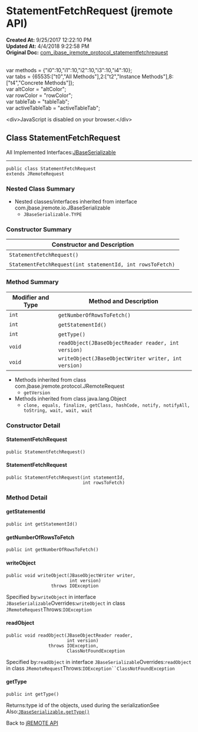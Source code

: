 # StatementFetchRequest (jremote API)

**Created At:** 9/25/2017 12:22:10 PM  
**Updated At:** 4/4/2018 9:22:58 PM  
**Original Doc:** [com_jbase_jremote_protocol_statementfetchrequest](https://docs.jbase.com/39270-protocol/com_jbase_jremote_protocol_statementfetchrequest)  

<!--<br>    try {<br>        if (location.href.indexOf('is-external=true') == -1) {<br>            parent.document.title="StatementFetchRequest (jremote   API)";<br>        }<br>    }<br>    catch(err) {<br>    }<br>//--><br>var methods = {"i0":10,"i1":10,"i2":10,"i3":10,"i4":10};<br>var tabs = {65535:["t0","All Methods"],2:["t2","Instance Methods"],8:["t4","Concrete Methods"]};<br>var altColor = "altColor";<br>var rowColor = "rowColor";<br>var tableTab = "tableTab";<br>var activeTableTab = "activeTableTab";&lt;div&gt;JavaScript is disabled on your browser.&lt;/div&gt;


## Class StatementFetchRequest

All Implemented Interfaces:[JBaseSerializable](/39250-io/com_jbase_jremote_io_jbaseserializable "interface in com.jbase.jremote.io")
* * *


```
public class StatementFetchRequest
extends JRemoteRequest
```

### Nested Class Summary

- Nested classes/interfaces inherited from interface com.jbase.jremote.io.JBaseSerializable
    - `JBaseSerializable.TYPE`






### Constructor Summary


| Constructor and Description<br> |
| --- |
| `StatementFetchRequest()` <br> |
| `StatementFetchRequest(int statementId, int rowsToFetch)` <br> |






### Method Summary


| Modifier and Type<br> | Method and Description<br> |
| --- | --- |
| `int`<br> | `getNumberOfRowsToFetch()` <br> |
| `int`<br> | `getStatementId()` <br> |
| `int`<br> | `getType()` <br> |
| `void`<br> | `readObject(JBaseObjectReader reader, int version)` <br> |
| `void`<br> | `writeObject(JBaseObjectWriter writer, int version)` <br> |


- Methods inherited from class com.jbase.jremote.protocol.JRemoteRequest
    - `getVersion`
- Methods inherited from class java.lang.Object
    - `clone, equals, finalize, getClass, hashCode, notify, notifyAll, toString, wait, wait, wait`

### Constructor Detail

#### StatementFetchRequest

```
public StatementFetchRequest()
```

#### StatementFetchRequest

```
public StatementFetchRequest(int statementId,
                             int rowsToFetch)
```



### 


### Method Detail

#### getStatementId

```
public int getStatementId()
```

#### getNumberOfRowsToFetch

```
public int getNumberOfRowsToFetch()
```

#### writeObject

```
public void writeObject(JBaseObjectWriter writer,
                        int version)
                 throws IOException
```
Specified by:`writeObject` in interface `JBaseSerializable`Overrides:`writeObject` in class `JRemoteRequest`Throws:`IOException`
#### readObject

```
public void readObject(JBaseObjectReader reader,
                       int version)
                throws IOException,
                       ClassNotFoundException
```
Specified by:`readObject` in interface `JBaseSerializable`Overrides:`readObject` in class `JRemoteRequest`Throws:`IOException``ClassNotFoundException`
#### getType

```
public int getType()
```
Returns:type id of the objects, used during the serializationSee Also:[`JBaseSerializable.getType()`](/39250-io/com_jbase_jremote_io_jbaseserializable#getType--)

Back to [jREMOTE API](com_jbase_jremote_package-summary)


